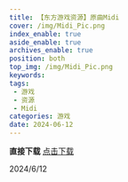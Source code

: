 ```yaml
---
title: 【东方游戏资源】原曲Midi
cover: /img/Midi_Pic.png
index_enable: true
aside_enable: true
archives_enable: true
position: both
top_img: /img/Midi_Pic.png
keywords:
tags:
 - 游戏
 - 资源
 - Midi
categories: 游戏
date: 2024-06-12
---
```


**直接下载**
[点击下载](/download/东方midi音乐文件.zip)

2024/6/12